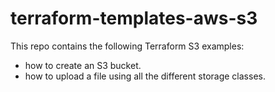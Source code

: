 # terraform-templates-aws-s3

This repo contains the following Terraform S3 examples:
* how to create an S3 bucket.
* how to upload a file using all the different storage classes.
